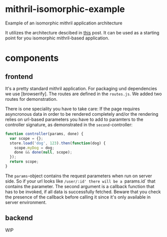 # mithril-isomorphic-example
Example of an isomorphic mithril application architecture

It utilizes the architecture descibed in [this](https://gist.github.com/StephanHoyer/bddccd9e159828867d2a) post. It can be used as a starting point for you isomorphic mithril-based application.

# components

## frontend

It's a pretty standard mithril application. For packaging und dependencies we use [browserify]. The routes are defined in the `routes.js`. We added two routes for demonstration.

There is one speciality you have to take care: If the page requires asyncronous data in order to be rendered completely and/or the rendering relies on url-based parameters you have to add to paramters to the controller signature, as demonstrated in the `second`-controller:

```javascript
function controller(params, done) {
  var scope = {};
  store.load('dog', 123).then(function(dog) {
    scope.myDog = dog;
    done && done(null, scope);
  });
  return scope;
}
```

The `params`-object contains the request parameters when run on server side. So if your url looks like `/user/:id' there will be a `params.id` that contains the parameter. The second argument is a callback function that has to be invoked, if all data is successfully fetched. Beware that you check the presence of the callback before calling it since it's only available in server environment.

## backend

WIP

